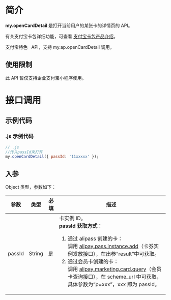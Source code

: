 # 简介

**my.openCardDetail** 是打开当前用户的某张卡的详情页的 API。

有关支付宝卡包详细功能，可查看 [支付宝卡包产品介绍](https://opendocs.alipay.com/open/199/105225)。

支付宝特色   API，支持 my.ap.openCardDetail 调用。

## 使用限制

此 API 暂仅支持企业支付宝小程序使用。

# 接口调用

## 示例代码

### .js 示例代码

```javascript
// .js
//传入passId来打开
my.openCardDetail({ passId: '11xxxxx' });
```

## 入参

Object 类型，参数如下：

| **参数** | **类型** | **必填** | **描述** |
| --- | --- | --- | --- |
| passId | String | 是 | 卡实例 ID。<br />**passId 获取方式**： <ol><li>通过 alipass 创建的卡：<br />调用 [alipay.pass.instance.add](https://opendocs.alipay.com/open/02ailb)（卡券实例发放接口），在出参“result”中可获取。</li><li>通过会员卡创建的卡：<br />调用 [alipay.marketing.card.query](https://opendocs.alipay.com/open/02dvep)（会员卡查询接口），在 scheme_url 中可获取，具体参数为“p=xxx”，xxx 即为 passId。</li></ol> |
